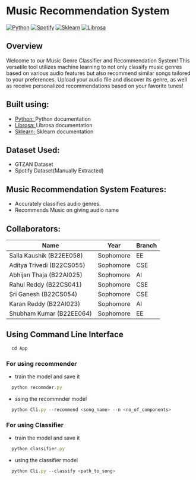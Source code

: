 # Music Recommendation System
[![Python](https://img.shields.io/badge/Python-blue?style=for-the-badge&logo=python&logoColor=white)](https://www.python.org/)
[![Spotify](https://img.shields.io/badge/Spotify-3DDC84?style=for-the-badge&logo=spotify&logoColor=white)](https://developer.spotify.com/documentation/web-api)
[![Sklearn](https://img.shields.io/badge/Sklearn-blue?style=for-the-badge&logo=sklearn&logoColor=white)](https://scikit-learn.org/stable/)
[![Librosa](https://img.shields.io/badge/Librosa-039BE5?style=for-the-badge&logo=librosa&logoColor=white)](https://librosa.org/doc/latest/index.html)
## Overview
Welcome to our Music Genre Classifier and Recommendation System! This versatile tool utilizes machine learning to not only classify music genres based on various audio features but also recommend similar songs tailored to your preferences. Upload your audio file and discover its genre, as well as receive personalized recommendations based on your favorite tunes!
## Built using:
- [Python: ](https://www.python.org/doc/) Python documentation
- [Librosa: ](https://librosa.org/doc/latest/index.html) Librosa documentation
- [Sklearn: ](https://scikit-learn.org/stable/) Sklearn documentation
## Dataset Used:
- GTZAN Dataset
- Spotify Dataset(Manually Extracted)
## Music Recommendation System Features:
- Accurately classifies audio genres.
- Recommends Music on giving audio name

## Collaborators:
| Name | Year | Branch|
| ------------- | ------------- | ------------- |
| Salla Kaushik (B22EE058)  | Sophomore  | EE |
| Aditya Trivedi (B22CS055) | Sophomore  | CSE |
| Abhijan Thaja (B22AI025) | Sophomore  | AI |
| Rahul Reddy (B22CS041) | Sophomore  | CSE |
| Sri Ganesh (B22CS054) | Sophomore  | CSE |
| Karan Reddy (B22AI023) | Sophomore  | AI |
| Shubham Kumar (B22EE064) | Sophomore  | EE |

## Using Command Line Interface
```js
  cd App
```
### For using recommender
- train the model and save it
```js
  python recommder.py
```
- ssing the recommnder model
```js
  python Cli.py --recommend <song_name> --n <no_of_components>
```
### For using Classifier
- train the model and save it
```js
  python classifier.py
```
- using the classifier model
```js
  python Cli.py --classify <path_to_song>
```


